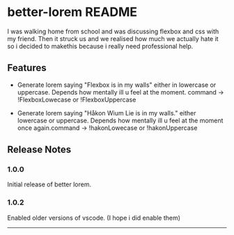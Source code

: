 # better-lorem README

I was walking home from school and was discussing flexbox and css with my friend. Then it struck us and we realised how much we actually hate it so i decided to makethis because i really need professional help.

## Features

- Generate lorem saying "Flexbox is in my walls" either in lowercase or uppercase. Depends how mentally ill u feel at the moment. command -> !FlexboxLowecase or !FlexboxUppercase

- Generate lorem saying "Håkon Wium Lie is in my walls." either lowercase or uppercase. Depends how mentally ill u feel at the moment once again.command -> !hakonLowecase or !hakonUppercase

## Release Notes

### 1.0.0

Initial release of better lorem.

### 1.0.2
Enabled older versions of vscode. (I hope i did enable them)

----------------------------------------------------------------------------------------------------------

